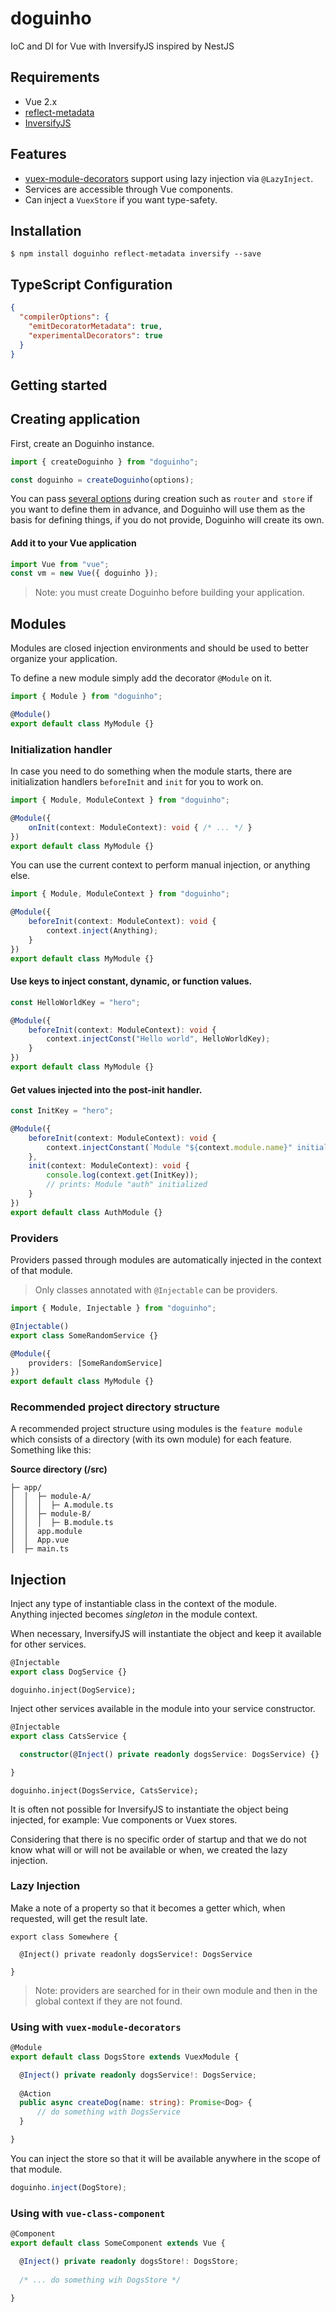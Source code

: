 # doguinho
IoC and DI for Vue with InversifyJS inspired by NestJS

## Requirements
* Vue 2.x
* [reflect-metadata](https://github.com/rbuckton/reflect-metadata)
* [InversifyJS](https://github.com/inversify/InversifyJS)

## Features
* [vuex-module-decorators](https://github.com/championswimmer/vuex-module-decorators) support using lazy injection via `@LazyInject`.
* Services are accessible through Vue components.
* Can inject a `VuexStore` if you want type-safety.

## Installation
```
$ npm install doguinho reflect-metadata inversify --save
```

## TypeScript Configuration
```json
{
  "compilerOptions": {
    "emitDecoratorMetadata": true,
    "experimentalDecorators": true
  }
}
```

## Getting started
## Creating application

First, create an Doguinho instance.
```ts
import { createDoguinho } from "doguinho";

const doguinho = createDoguinho(options);
```

You can pass [several options](https://github.com/DevNatan/doguinho/blob/3f9c44140e5661a7b80803079f17c64513d7ed05/types/index.d.ts#L15) during creation such as `router` and` store` if you want to 
define 
them in advance, and Doguinho will use them as the basis for defining things, if you do not provide, Doguinho will create its own.

#### Add it to your Vue application
```ts
import Vue from "vue";
const vm = new Vue({ doguinho });
```

> Note: you must create Doguinho before building your application.

## Modules
Modules are closed injection environments and should be used to better organize your application.

To define a new module simply add the decorator `@Module` on it.

```ts
import { Module } from "doguinho";

@Module()
export default class MyModule {}
```

### Initialization handler
In case you need to do something when the module starts, there are initialization handlers 
`beforeInit` and `init` for you to work on.

```ts
import { Module, ModuleContext } from "doguinho";

@Module({
    onInit(context: ModuleContext): void { /* ... */ }
})
export default class MyModule {}
```

You can use the current context to perform manual injection, or anything else.
```ts
import { Module, ModuleContext } from "doguinho";

@Module({
    beforeInit(context: ModuleContext): void {
        context.inject(Anything);
    }
})
export default class MyModule {}
```

#### Use keys to inject constant, dynamic, or function values.
```ts
const HelloWorldKey = "hero";

@Module({
    beforeInit(context: ModuleContext): void {
        context.injectConst("Hello world", HelloWorldKey);
    }
})
export default class MyModule {}
```

#### Get values injected into the post-init handler.
```ts
const InitKey = "hero";

@Module({
    beforeInit(context: ModuleContext): void {
        context.injectConstant(`Module "${context.module.name}" initialized!`, InitKey);
    }, 
    init(context: ModuleContext): void {
        console.log(context.get(InitKey));
        // prints: Module "auth" initialized
    }
})
export default class AuthModule {}
```

### Providers
Providers passed through modules are automatically injected in the context of that module.

> Only classes annotated with `@Injectable` can be providers.

```ts
import { Module, Injectable } from "doguinho";

@Injectable()
export class SomeRandomService {}

@Module({
    providers: [SomeRandomService]
})
export default class MyModule {}
```

### Recommended project directory structure
A recommended project structure using modules is the `feature module` which consists of a
directory (with its own module) for each feature. Something like this:

**Source directory (/src)**
```
├─ app/
│  │  ├─ module-A/
│  │  │  ├─ A.module.ts
│  │  ├─ module-B/
│  │  │  ├─ B.module.ts
│  │  app.module
│  │  App.vue
│  ├─ main.ts

```

## Injection
Inject any type of instantiable class in the context of the module.\
Anything injected becomes *singleton* in the module context.

When necessary, InversifyJS will instantiate the object and keep it available for other services.

```ts
@Injectable 
export class DogService {}
```
```
doguinho.inject(DogService);
```

Inject other services available in the module into your service constructor.
```ts
@Injectable 
export class CatsService {

  constructor(@Inject() private readonly dogsService: DogsService) {}

}
```
```
doguinho.inject(DogsService, CatsService);
```

It is often not possible for InversifyJS to instantiate the object being injected, for example: Vue components or Vuex stores.

Considering that there is no specific order of startup and that we do not know what will or will not be available or when, we created the lazy injection.

### Lazy Injection
Make a note of a property so that it becomes a getter which, when requested, will get the result late.

```
export class Somewhere {

  @Inject() private readonly dogsService!: DogsService
  
}
```

> Note: providers are searched for in their own module and then in the global context if they are not found.

### Using with `vuex-module-decorators`
```ts
@Module
export default class DogsStore extends VuexModule {

  @Inject() private readonly dogsService!: DogsService;
  
  @Action
  public async createDog(name: string): Promise<Dog> {
      // do something with DogsService
  }

}
```

You can inject the store so that it will be available anywhere in the scope of that module.
```ts
doguinho.inject(DogStore);
```

### Using with `vue-class-component`
```ts
@Component
export default class SomeComponent extends Vue {

  @Inject() private readonly dogsStore!: DogsStore;
  
  /* ... do something wih DogsStore */

}
```